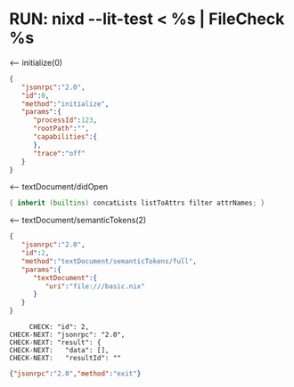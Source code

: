 # RUN: nixd --lit-test < %s | FileCheck %s

<-- initialize(0)

```json
{
   "jsonrpc":"2.0",
   "id":0,
   "method":"initialize",
   "params":{
      "processId":123,
      "rootPath":"",
      "capabilities":{
      },
      "trace":"off"
   }
}
```


<-- textDocument/didOpen


```nix file:///basic.nix
{ inherit (builtins) concatLists listToAttrs filter attrNames; }
```

<-- textDocument/semanticTokens(2)


```json
{
   "jsonrpc":"2.0",
   "id":2,
   "method":"textDocument/semanticTokens/full",
   "params":{
      "textDocument":{
         "uri":"file:///basic.nix"
      }
   }
}
```

```
     CHECK: "id": 2,
CHECK-NEXT: "jsonrpc": "2.0",
CHECK-NEXT: "result": {
CHECK-NEXT:   "data": [],
CHECK-NEXT:   "resultId": ""
```

```json
{"jsonrpc":"2.0","method":"exit"}
```
